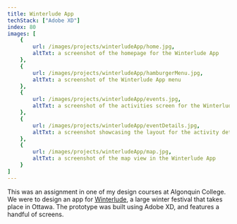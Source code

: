 ```yaml
---
title: Winterlude App
techStack: ["Adobe XD"]
index: 80
images: [
    {
        url: /images/projects/winterludeApp/home.jpg,
        altTxt: a screenshot of the homepage for the Winterlude App
    },
    {
        url: /images/projects/winterludeApp/hamburgerMenu.jpg,
        altTxt: a screenshot of the Winterlude App menu
    },
    {
        url: /images/projects/winterludeApp/events.jpg,
        altTxt: a screenshot of the activities screen for the Winterlude App
    },
    {
        url: /images/projects/winterludeApp/eventDetails.jpg,
        altTxt: a screenshot showcasing the layout for the activity details page in the Winterlude App
    },
    {
        url: /images/projects/winterludeApp/map.jpg,
        altTxt: a screenshot of the map view in the Winterlude App
    }
]
---
```

 
This was an assignment in one of my design courses at Algonquin College. We were to design an app for [Winterlude](https://www.canada.ca/en/canadian-heritage/campaigns/winterlude.html), a large winter festival that takes place in Ottawa. The prototype was built using Adobe XD, and features a handful of screens.